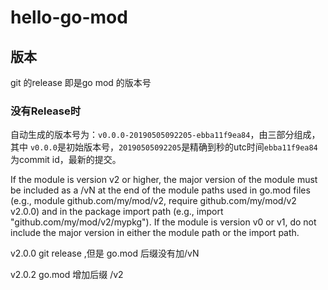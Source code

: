 # hello-go-mod



## 版本 

git 的release 即是go mod 的版本号

### 没有Release时

自动生成的版本号为：`v0.0.0-20190505092205-ebba11f9ea84`，由三部分组成，其中 `v0.0.0`是初始版本号，`20190505092205`是精确到秒的utc时间`ebba11f9ea84`为commit id，最新的提交。  




If the module is version v2 or higher, the major version of the module must be included as a /vN at the end of the module paths used in go.mod files (e.g., module github.com/my/mod/v2, require github.com/my/mod/v2 v2.0.0) and in the package import path (e.g., import "github.com/my/mod/v2/mypkg").
If the module is version v0 or v1, do not include the major version in either the module path or the import path.

v2.0.0
git release ,但是  go.mod 后缀没有加/vN 

v2.0.2  go.mod 增加后缀 /v2
